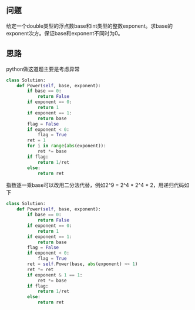 ## 问题
给定一个double类型的浮点数base和int类型的整数exponent。求base的exponent次方。保证base和exponent不同时为0。

## 思路
python做这道题主要是考虑异常
```python
class Solution:
    def Power(self, base, exponent):
        if base == 0:
            return False
        if exponent == 0:
            return 1
        if exponent == 1:
            return base
        flag = False
        if exponent < 0:
            flag = True
        ret = 1
        for i in range(abs(exponent)):
            ret *= base
        if flag:
            return 1/ret
        else:
            return ret
```
指数逐一乘base可以改用二分法代替，例如2^9 = 2^4 * 2^4 * 2，用递归代码如下
```python
class Solution:
    def Power(self, base, exponent):
        if base == 0:
            return False
        if exponent == 0:
            return 1
        if exponent == 1:
            return base
        flag = False
        if exponent < 0:
            flag = True
        ret = self.Power(base, abs(exponent) >> 1)
        ret *= ret
        if exponent & 1 == 1:
            ret *= base
        if flag:
            return 1/ret
        else:
            return ret
```
